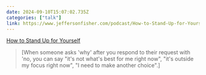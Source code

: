 ```yaml
---
date: 2024-09-10T15:07:02.735Z
categories: ["talk"]
link: https://www.jeffersonfisher.com/podcast/How-to-Stand-Up-for-Yourself
---
```

[How to Stand Up for Yourself](https://www.jeffersonfisher.com/podcast/How-to-Stand-Up-for-Yourself)

> [When someone asks 'why' after you respond to their request with 'no, you can say "it's not what's best for me right now", "it's outside my focus right now", "I need to make another choice".]
